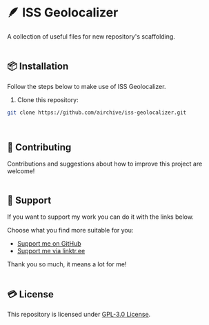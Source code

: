 # 🪶 ISS Geolocalizer
A collection of useful files for new repository's scaffolding.  
&nbsp;

## 📦 Installation  
Follow the steps below to make use of ISS Geolocalizer.
&nbsp;

1. Clone this repository:  
```bash
git clone https://github.com/airchive/iss-geolocalizer.git
```
&nbsp;

## 🤝 Contributing  
Contributions and suggestions about how to improve this project are welcome!  
&nbsp;  

## 💚 Support  
If you want to support my work you can do it with the links below.  

Choose what you find more suitable for you:  
- [Support me on GitHub](https://github.com/sponsors/Airscripts)  
- [Support me via linktr.ee](https://linktr.ee/airscript)  

Thank you so much, it means a lot for me!  
&nbsp;  

## 💳 License  
This repository is licensed under [GPL-3.0 License](https://github.com/airchive/iss-geolocalizer/blob/main/LICENSE).  
&nbsp;
